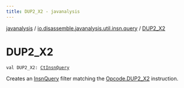 ```yaml
---
title: DUP2_X2 - javanalysis
---
```


[javanalysis](../index.html) / [io.disassemble.javanalysis.util.insn.query](index.html) / [DUP2_X2](./-d-u-p2_-x2.html)

# DUP2_X2

`val DUP2_X2: `[`CtInsnQuery`](-ct-insn-query/index.html)

Creates an [InsnQuery](-insn-query/index.html) filter matching the [Opcode.DUP2_X2](#) instruction.

